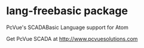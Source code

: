 # lang-freebasic package

PcVue's SCADABasic Language support for Atom

Get PcVue SCADA at http://www.pcvuesolutions.com
